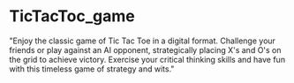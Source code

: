 # TicTacToc_game
"Enjoy the classic game of Tic Tac Toe in a digital format. Challenge your friends or play against an AI opponent, strategically placing X's and O's on the grid to achieve victory. Exercise your critical thinking skills and have fun with this timeless game of strategy and wits."
